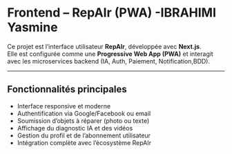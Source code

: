 # Frontend – RepAIr (PWA) -IBRAHIMI Yasmine

Ce projet est l’interface utilisateur  **RepAIr**, développée avec **Next.js**.  
Elle est configurée comme une **Progressive Web App (PWA)** et interagit avec les microservices backend (IA, Auth, Paiement, Notification,BDD).

---

##  Fonctionnalités principales

- Interface responsive et moderne
- Authentification via Google/Facebook ou email
- Soumission d’objets à réparer (photo ou texte)
- Affichage du diagnostic IA et des vidéos
- Gestion du profil et de l’abonnement utilisateur
- Intégration complète avec l’écosystème RepAIr


